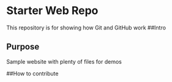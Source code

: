 # Starter Web Repo

This repository is for showing how Git and GitHub work
##Intro 

## Purpose
Sample website with plenty of files for demos

##How to contribute